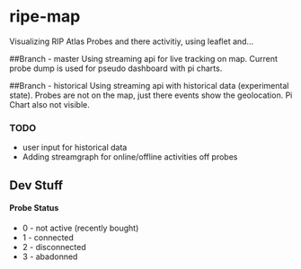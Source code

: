 # ripe-map
Visualizing RIP Atlas Probes and there activitiy, using leaflet and...

##Branch - master
Using streaming api for live tracking on map. Current probe dump is used for pseudo dashboard with pi charts.

##Branch - historical
Using streaming api with historical data (experimental state).
Probes are not on the map, just there events show the geolocation. Pi Chart also not visible.
### TODO
* user input for historical data
* Adding streamgraph for online/offline activities off probes 


## Dev Stuff
#### Probe Status
 * 0 - not active (recently bought)
 * 1 - connected
 * 2 - disconnected
 * 3 - abadonned 